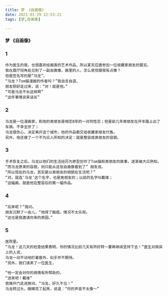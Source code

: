 ```yaml
---
title: 梦 《自画像》
date: 2021-01-29 22:53:21
tags: [梦,自画像]

---
```


#### 梦 《自画像》


### 1
    作为医生的我，也很喜欢绘画类的艺术作品，所以某天应邀参加一位收藏家朋友的展览。
    我在展厅拐角处见到了一副自画像，画里的人，怎么感觉跟我有点像？
    但是签名写的是“马龙”。
    “马龙？Tom猫漫画的作者吗？”我自言自语，
    朋友刚好走过来，说：“对！就是他。”
    “可是马龙不长这样啊”
    “这件事情说来话长”

### 2

    马龙是一位漫画家，和他的男朋友是相恋8年的一对同性恋；但是前几年男朋友在开车路上出了车祸，不幸去世了；
    马龙很伤心，决定离开这个城市，他的作品都交给收藏家朋友代售。
    另外，他还做了一个不为众人所知的决定：就是整容成男朋友的容貌。
    
### 3

    手术恢复之后，马龙以他们的生活经历为原型创作了Tom猫和男朋友的故事，逐渐被大众熟知。
    “而马龙原来的容貌，则只能从这张自画像看到了” 朋友说。
    “所以现在的马龙，其实是以男朋友的相貌在生活吧？”
    “对，就连‘马龙’这个名字，也是男朋友的；以前的名字叫戴维；
    ”这幅画，就是他在整容后的第一幅作品。
    
### 4

    “后来呢？”我问。
    朋友沉默了一会儿，“他得了脑癌，情况不太乐观。
    “这也是我邀请你来的原因。”
    
### 5

    医院里。
    “马龙！这几天的检查结果表明，你的情况比前几天有所好转～要再继续坚持下去！”医生对病床上的人说，
    马龙一动不动地盯着窗外，似乎并不期待。
    “另外，我们请来了一位医生，
    
    “他一定会对你的病情有所帮助的，
    “进来吧！戴维”
    我推开门走进房间，“马龙，好久不见！”
    马龙转过头，眼睛亮了起来，说道：“你的声音不太像～”